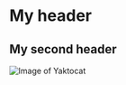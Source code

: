 # My header
## My second header
![Image of Yaktocat](https://octodex.github.com/images/yaktocat.png)
